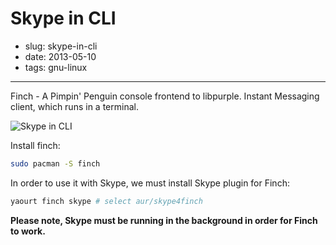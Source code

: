 # Skype in CLI

- slug: skype-in-cli
- date: 2013-05-10
- tags: gnu-linux

-----------------

Finch - A Pimpin' Penguin console frontend to libpurple. Instant Messaging client, which runs in a terminal.

![Skype in CLI](/media/skype-in-cli.png)

Install finch:

````bash
sudo pacman -S finch
````

In order to use it with Skype, we must install Skype plugin for Finch:

````bash
yaourt finch skype # select aur/skype4finch
````
**Please note, Skype must be running in the background in order for Finch to work.**